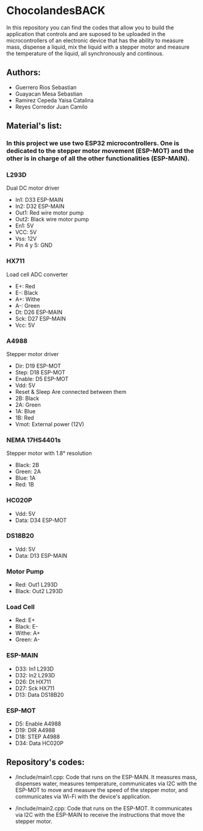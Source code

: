 # ChocolandesBACK
In this repository you can find the codes that allow you to build the application  that controls and are suposed to be uploaded in the microcontrollers of an electronic device that has the ability to measure mass, dispense a liquid, mix the liquid with a stepper motor and measure the temperature of the liquid, all synchronously and continous.
## Authors:
* Guerrero Rios Sebastian 
* Guayacan Mesa Sebastian 
* Ramirez Cepeda Yaisa Catalina
* Reyes Corredor Juan Camilo

## Material's list:
### In this project we use two ESP32 microcontrollers. One is dedicated to the stepper motor movement (ESP-MOT) and the other is in charge of all the other functionalities (ESP-MAIN).
### L293D
Dual DC motor driver 

* In1: D33 ESP-MAIN
* In2: D32 ESP-MAIN
* Out1: Red wire motor pump
* Out2: Black wire motor pump
* En1: 5V
* VCC: 5V
* Vss: 12V
* Pin 4 y 5: GND

### HX711
Load cell ADC converter

* E+: Red
* E-: Black
* A+: Withe
* A-: Green
* Dt: D26 ESP-MAIN
* Sck: D27 ESP-MAIN
* Vcc: 5V

### A4988
Stepper motor driver 
* Dir: D19  ESP-MOT
* Step: D18  ESP-MOT
* Enable: D5  ESP-MOT
* Vdd: 5V
* Reset & Sleep Are connected between them
* 2B: Black 
* 2A: Green
* 1A: Blue
* 1B: Red
* Vmot: External power (12V)

### NEMA 17HS4401s
Stepper motor with 1.8° resolution
* Black: 2B
* Green: 2A
* Blue: 1A
* Red: 1B
### HC020P
* Vdd: 5V
* Data: D34 ESP-MOT
### DS18B20
* Vdd: 5V
* Data: D13 ESP-MAIN
### Motor Pump
* Red: Out1 L293D
* Black: Out2 L293D
### Load Cell
* Red: E+
* Black: E-
* Withe: A+
* Green: A-

### ESP-MAIN
* D33: In1 L293D
* D32: In2 L293D
* D26: Dt HX711
* D27: Sck HX711
* D13: Data DS18B20
### ESP-MOT
* D5: Enable A4988
* D19: DIR A4988
* D18: STEP A4988
* D34: Data HC020P

## Repository's codes:
* /include/main1.cpp:
  Code that runs on the ESP-MAIN.  It measures mass, dispenses water, measures temperature, communicates via I2C with the ESP-MOT to move and measure the speed of the stepper motor, and communicates via Wi-Fi with the device's application.


* /include/main2.cpp:
  Code that runs on the ESP-MOT. It communicates via I2C with the ESP-MAIN to receive the instructions that move the  stepper motor.

  
